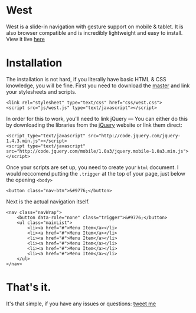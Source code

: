 West
====

West is a slide-in navigation with gesture support on mobile & tablet. It is also browser compatible and is incredibly lightweight and easy to install. View it live [here](http://joey.so/west)

# Installation
The installation is not hard, if you literally have basic HTML & CSS knowledge, you will be fine. First you need to download the [master](https://github.com/dope/west/archive/master.zip) and link your stylesheets and scripts.

```
<link rel="stylesheet" type="text/css" href="css/west.css">
<script src="js/west.js" type="text/javascript"></script>
```

In order for this to work, you'll need to link jQuery — You can either do this by downloading the libraries from the [jQuery](http://jquery.com) website or link them direct:
```
<script type="text/javascript" src="http://code.jquery.com/jquery-1.4.3.min.js"></script>
<script type="text/javascript" src="http://code.jquery.com/mobile/1.0a3/jquery.mobile-1.0a3.min.js"></script>
```

Once your scripts are set up, you need to create your ```html``` document. I would reccomend putting the ```.trigger``` at the top of your page, just below the opening ```<body>```
```
<button class="nav-btn">&#9776;</button>
```
Next is the actual navigation itself.
```
<nav class="navWrap">
	<button data-role="none" class="trigger">&#9776;</button>
	<ul class="mainList">
		<li><a href="#">Menu Item</a></li>
		<li><a href="#">Menu Item</a></li>
		<li><a href="#">Menu Item</a></li>
		<li><a href="#">Menu Item</a></li>
		<li><a href="#">Menu Item</a></li>
		<li><a href="#">Menu Item</a></li>
	</ul>
</nav>
```

# That's it.
It's that simple, if you have any issues or questions: [tweet me](http://twitter.com/joericho)
